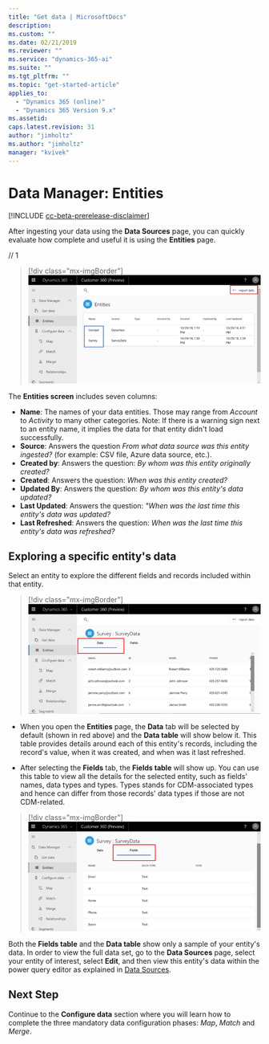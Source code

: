 ```yaml
---
title: "Get data | MicrosoftDocs"
description: 
ms.custom: ""
ms.date: 02/21/2019
ms.reviewer: ""
ms.service: "dynamics-365-ai"
ms.suite: ""
ms.tgt_pltfrm: ""
ms.topic: "get-started-article"
applies_to: 
  - "Dynamics 365 (online)"
  - "Dynamics 365 Version 9.x"
ms.assetid: 
caps.latest.revision: 31
author: "jimholtz"
ms.author: "jimholtz"
manager: "kvivek"
---
```

# Data Manager: Entities

[!INCLUDE [cc-beta-prerelease-disclaimer](../includes/cc-beta-prerelease-disclaimer.md)]

After ingesting your data using the **Data Sources** page, you can quickly evaluate how complete and useful it is using the **Entities** page.

// 1 <!-- please blur the data (but not the columns and rows titles). No marking with digits is required-->

> [!div class="mx-imgBorder"] 
> ![](media/scorecard-entities-import-data.png "Entities import data")

The **Entities screen** includes seven columns: 
- **Name**: The names of your data entities. Those may range from *Account* to *Activity* to many other categories. Note: If there is a warning sign next to an entity name, it implies the data for that entity didn't load successfully. 
- **Source**: Answers the question *From what data source was this entity ingested?* (for example: CSV file, Azure data source, etc.).
- **Created by**: Answers the question: *By whom was this entity originally created?*
- **Created**: Answers the question: *When was this entity created?*
- **Updated By**: Answers the question: *By whom was this entity's data updated?*
- **Last Updated**: Answers the question: *"When was the last time this entity's data was updated?*
- **Last Refreshed**: Answers the question: *When was the last time this entity's data was refreshed?*

## Exploring a specific entity's data

Select an entity to explore the different fields and records included within that entity.

> [!div class="mx-imgBorder"] 
> ![](media/data-manager-entities-data.png "Data manager entities")

- When you open the **Entities** page, the **Data** tab will be selected by default (shown in red above) and the **Data table** will show below it. This table provides details around each of this entity's records, including the record's value, when it was created, and when was it last refreshed.

- After selecting the **Fields** tab, the **Fields table** will show up. You can use this table to view all the details for the selected entity, such as fields' names, data types and types. Types stands for CDM-associated types and hence can differ from those records' data types if those are not CDM-related.

> [!div class="mx-imgBorder"] 
> ![](media/data-manager-entities-fields.png "Data manager fields")

Both the **Fields table** and the **Data table** show only a sample of your entity's data. In order to view the full data set, go to the **Data Sources** page, select your entity of interest, select **Edit**, and then view this entity's data within the power query editor as explained in [Data Sources](pm-data-sources.md).

## Next Step

Continue to the **Configure data** section where you will learn how to complete the three mandatory data configuration phases: *Map*, *Match* and *Merge*.
